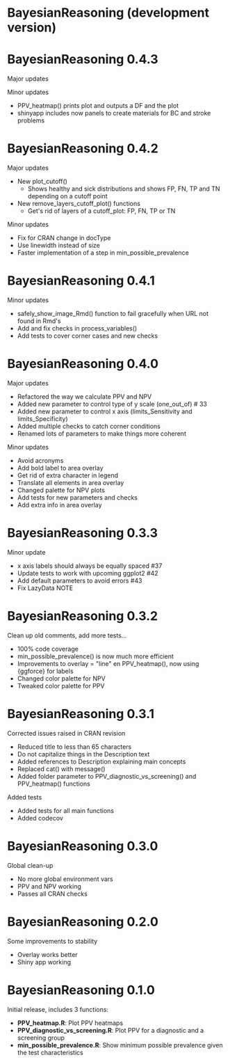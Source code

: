 # BayesianReasoning (development version)

# BayesianReasoning 0.4.3

Major updates  


Minor updates

* PPV_heatmap() prints plot and outputs a DF and the plot
* shinyapp includes now panels to create materials for BC and stroke problems

# BayesianReasoning 0.4.2

Major updates  

* New plot_cutoff()  
  + Shows healthy and sick distributions and shows FP, FN, TP and TN depending on a cutoff point  
* New remove_layers_cutoff_plot() functions  
  + Get's rid of layers of a cutoff_plot: FP, FN, TP or TN  

Minor updates

* Fix for CRAN change in docType
* Use linewidth instead of size
* Faster implementation of a step in min_possible_prevalence


# BayesianReasoning 0.4.1

Minor updates

* safely_show_image_Rmd() function to fail gracefully when URL not found in Rmd's
* Add and fix checks in process_variables() 
* Add tests to cover corner cases and new checks


# BayesianReasoning 0.4.0

Major updates

* Refactored the way we calculate PPV and NPV
* Added new parameter to control type of y scale (one_out_of) # 33
* Added new parameter to control x axis (limits_Sensitivity and limits_Specificity)
* Added multiple checks to catch corner conditions
* Renamed lots of parameters to make things more coherent

Minor updates  

* Avoid acronyms
* Add bold label to area overlay
* Get rid of extra character in legend
* Translate all elements in area overlay
* Changed palette for NPV plots
* Add tests for new parameters and checks
* Add extra info in area overlay


# BayesianReasoning 0.3.3

Minor update  

* x axis labels should always be equally spaced #37
* Update tests to work with upcoming ggplot2 #42
* Add default parameters to avoid errors #43
* Fix LazyData NOTE

# BayesianReasoning 0.3.2

Clean up old comments, add more tests...

* 100% code coverage
* min_possible_prevalence() is now much more efficient
* Improvements to overlay = "line" en PPV_heatmap(), now using {ggforce} for labels
* Changed color palette for NPV
* Tweaked color palette for PPV


# BayesianReasoning 0.3.1

Corrected issues raised in CRAN revision

* Reduced title to less than 65 characters
* Do not capitalize things in the Description text
* Added references to Description explaining main concepts
* Replaced cat() with message()
* Added folder parameter to PPV_diagnostic_vs_screening() and PPV_heatmap() functions

Added tests

* Added tests for all main functions
* Added codecov



# BayesianReasoning 0.3.0

Global clean-up

* No more global environment vars
* PPV and NPV working
* Passes all CRAN checks

# BayesianReasoning 0.2.0

Some improvements to stability

* Overlay works better
* Shiny app working

# BayesianReasoning 0.1.0

Initial release, includes 3 functions:  

* **PPV_heatmap.R**: Plot PPV heatmaps  
* **PPV_diagnostic_vs_screening.R**: Plot PPV for a diagnostic and a screening group  
* **min_possible_prevalence.R**: Show minimum possible prevalence given the test characteristics  
